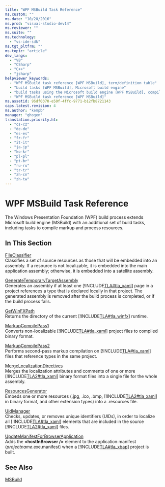 ```yaml
---
title: "WPF MSBuild Task Reference"
ms.custom: ""
ms.date: "10/28/2016"
ms.prod: "visual-studio-dev14"
ms.reviewer: ""
ms.suite: ""
ms.technology: 
  - "vs-ide-sdk"
ms.tgt_pltfrm: ""
ms.topic: "article"
dev_langs: 
  - "VB"
  - "CSharp"
  - "C++"
  - "jsharp"
helpviewer_keywords: 
  - "WPF MSBuild task reference [WPF MSBuild], term/definition table"
  - "build tasks [WPF MSBuild], Microsoft build engine"
  - "build tasks using the Microsoft build engine [WPF MSBuild], compile markup and process resources"
  - "WPF MSBuild task reference [WPF MSBuild]"
ms.assetid: 96df0370-e50f-4ffc-9771-b12fb8721143
caps.latest.revision: 4
ms.author: "kempb"
manager: "ghogen"
translation.priority.ht: 
  - "cs-cz"
  - "de-de"
  - "es-es"
  - "fr-fr"
  - "it-it"
  - "ja-jp"
  - "ko-kr"
  - "pl-pl"
  - "pt-br"
  - "ru-ru"
  - "tr-tr"
  - "zh-cn"
  - "zh-tw"
---
```

# WPF MSBuild Task Reference
The Windows Presentation Foundation (WPF) build process extends Microsoft build engine (MSBuild) with an additional set of build tasks, including tasks to compile markup and process resources.  
  
## In This Section  
 [FileClassifier](../msbuild/fileclassifier-task.md)  
 Classifies a set of source resources as those that will be embedded into an assembly. If a resource is not localizable, it is embedded into the main application assembly; otherwise, it is embedded into a satellite assembly.  
  
 [GenerateTemporaryTargetAssembly](../msbuild/generatetemporarytargetassembly-task.md)  
 Generates an assembly if at least one [!INCLUDE[TLA#tla_xaml](../msbuild/includes/tlasharptla_xaml_md.md)] page in a project references a type that is declared locally in that project. The generated assembly is removed after the build process is completed, or if the build process fails.  
  
 [GetWinFXPath](../msbuild/getwinfxpath-task.md)  
 Returns the directory of the current [!INCLUDE[TLA#tla_winfx](../msbuild/includes/tlasharptla_winfx_md.md)] runtime.  
  
 [MarkupCompilePass1](../msbuild/markupcompilepass1-task.md)  
 Converts non-localizable [!INCLUDE[TLA#tla_xaml](../msbuild/includes/tlasharptla_xaml_md.md)] project files to compiled binary format.  
  
 [MarkupCompilePass2](../msbuild/markupcompilepass2-task.md)  
 Performs second-pass markup compilation on [!INCLUDE[TLA#tla_xaml](../msbuild/includes/tlasharptla_xaml_md.md)] files that reference types in the same project.  
  
 [MergeLocalizationDirectives](../msbuild/mergelocalizationdirectives-task.md)  
 Merges the localization attributes and comments of one or more [!INCLUDE[TLA2#tla_xaml](../msbuild/includes/tla2sharptla_xaml_md.md)] binary format files into a single file for the whole assembly.  
  
 [ResourcesGenerator](../msbuild/resourcesgenerator-task.md)  
 Embeds one or more resources (.jpg, .ico, .bmp, [!INCLUDE[TLA2#tla_xaml](../msbuild/includes/tla2sharptla_xaml_md.md)] in binary format, and other extension types) into a .resources file.  
  
 [UidManager](../msbuild/uidmanager-task.md)  
 Checks, updates, or removes unique identifiers (UIDs), in order to localize all [!INCLUDE[TLA#tla_xaml](../msbuild/includes/tlasharptla_xaml_md.md)] elements that are included in the source [!INCLUDE[TLA2#tla_xaml](../msbuild/includes/tla2sharptla_xaml_md.md)] files.  
  
 [UpdateManifestForBrowserApplication](../msbuild/updatemanifestforbrowserapplication-task.md)  
 Adds the **\<hostInBrowser />** element to the application manifest (*projectname*.exe.manifest) when a [!INCLUDE[TLA#tla_xbap](../msbuild/includes/tlasharptla_xbap_md.md)] project is built.  
  
## See Also  
 [MSBuild](http://msdn.microsoft.com/en-us/7c49aba1-ee6c-47d8-9de1-6f29a906e20b)